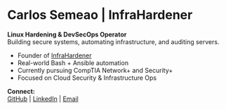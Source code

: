 # Carlos Semeao | InfraHardener

**Linux Hardening & DevSecOps Operator**  
Building secure systems, automating infrastructure, and auditing servers.

- Founder of [InfraHardener](https://github.com/carlos-tech-ops/infrahardener-service-kit)  
- Real-world Bash + Ansible automation  
- Currently pursuing CompTIA Network+ and Security+  
- Focused on Cloud Security & Infrastructure Ops

**Connect:**  
[GitHub](https://github.com/carlos-tech-ops) | [LinkedIn](https://linkedin.com/in/carlos-semeao-04938a357) | [Email](mailto:carlos@infrahardener.com)

